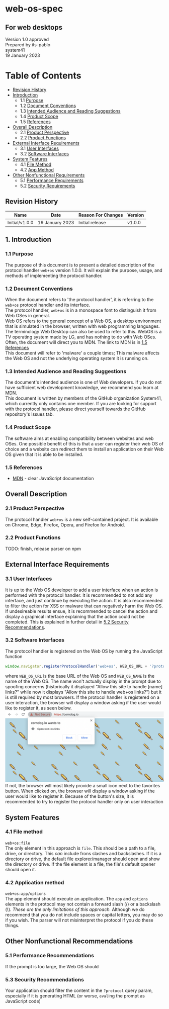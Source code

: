 # web-os-spec
## For web desktops
Version 1.0 approved  
Prepared by its-pablo  
system41  
19 January 2023

Table of Contents
=================
  * [Revision History](#revision-history)
  * [Introduction](#1-introduction)
    * 1.1 [Purpose](#11-purpose)
    * 1.2 [Document Conventions](#12-document-conventions)
    * 1.3 [Intended Audience and Reading Suggestions](#13-intended-audience-and-reading-suggestions)
    * 1.4 [Product Scope](#14-product-scope)
    * 1.5 [References](#15-references)
  * [Overall Description](#overall-description)
    * 2.1 [Product Perspective](#21-product-perspective)
    * 2.2 [Product Functions](#22-product-functions)
  * [External Interface Requirements](#external-interface-requirements)
    * 3.1 [User Interfaces](#31-user-interfaces)
    * 3.2 [Software Interfaces](#33-software-interfaces)
  * [System Features](#system-features)
    * 4.1 [File Method](#41-file-method)
    * 4.2 [App Method](#42-app-method)
  * [Other Nonfunctional Requirements](#other-nonfunctional-requirements)
    * 5.1 [Performance Requirements](#51-performance-requirements)
    * 5.2 [Security Requirements](#52-security-requirements)




## Revision History
| Name           | Date            | Reason For Changes | Version |
|----------------|-----------------|--------------------|---------|
| Initial/v1.0.0 | 19 January 2023 | Initial release    | v1.0.0  |

## 1. Introduction
### 1.1 Purpose 
The purpose of this document is to present a detailed description of the protocol handler `web+os` version 1.0.0. It will explain the purpose, usage, and methods of implementing the protocol handler.
### 1.2 Document Conventions
When the document refers to 'the protocol handler', it is referring to the `web+os` protocol handler and its interface.  
The protocol handler, `web+os` is in a monospace font to distinguish it from Web OSes in general.  
Web OS refers to the general concept of a Web OS, a desktop environment that is simulated in the browser, written with web programming languages. The terminology Web Desktop can also be used to refer to this. WebOS is a TV operating system made by LG, and has nothing to do with Web OSes.  
Often, the document will direct you to MDN. The link to MDN is in [1.5 References](#15-references)  
This document will refer to 'malware' a couple times; This malware affects the Web OS and not the underlying operating system it is running on.
### 1.3 Intended Audience and Reading Suggestions
The document's intended audience is one of Web developers. If you do not have sufficient web development knowledge, we recommend you learn at MDN.  
This document is written by members of the GitHub organization System41, which currently only contains one member. If you are looking for support with the protocol handler, please direct yourself towards the GitHub repository's Issues tab.
### 1.4 Product Scope
The software aims at enabling compatibility between websites and web OSes. One possible benefit of this is that a user can register their web OS of choice and a website can redirect them to install an application on their Web OS given that it is able to be installed.
### 1.5 References
* [MDN](https://developer.mozilla.org/) - clear JavaScript documentation

## Overall Description
### 2.1 Product Perspective
The protocol handler `web+os` is a new self-contained project. It is available on Chrome, Edge, Firefox, Opera, and Firefox for Android.
### 2.2 Product Functions
TODO: finish, release parser on npm
## External Interface Requirements
### 3.1 User Interfaces
It is up to the Web OS developer to add a user interface when an action is performed with the protocol handler. It is recommended to not add any interface, and just continue by executing the action. It is also recommended to filter the action for XSS or malware that can negatively harm the Web OS. If undesireable results ensue, it is recommended to cancel the action and display a graphical interface explaining that the action could not be completed. This is explained in further detail in [5.2 Security Recommendations](#53-security-recommendations).
### 3.2 Software Interfaces
The protocol handler is registered on the Web OS by running the JavaScript function 
```js
window.navigator.registerProtocolHandler('web+os', WEB_OS_URL + '?protocol=%s', WEB_OS_NAME)
```
where `WEB_OS_URL` is the base URL of the Web OS and `WEB_OS_NAME` is the name of the Web OS. The name won't actually display in the prompt due to spoofing concerns (historically it displayed "Allow this site to handle [name] links?" while now it displays "Allow this site to handle web+os links?") but it is still required by most browsers. If the protocol handler is registered on a user interaction, the browser will display a window asking if the user would like to register it, as seen below.
![Browser trying to register protocol handler on user interaction](.github/registerProtocolHandler.png)
If not, the browser will most likely provide a small icon next to the favorites button. When clicked on, the browser will display a window asking if the user would like to register it. Because of the button's size, it is recommended to try to register the protocol handler only on user interaction
## System Features
### 4.1 File method
```web+os:file```  
The only element in this approach is `file`. This should be a path to a file, drive, or directory. This *can* include frons slashes and backslashes. If it is a directory or drive, the default file explorer/manager should open and show the directory or drive. If the file element is a file, the file's default opener should open it.
### 4.2 Application method
```web+os:app/options```  
The app element should execute an application. The `app` and `options` elements in the protocol may not contain a forward slash (/) or a backslash (\\). *These are the only limitations of this approach.* Although we do recommend that you do not include spaces or capital letters, you may do so if you wish. The parser will not misinterpret the protocol if you do these things.
## Other Nonfunctional Recommendations
### 5.1 Performance Recommendations
If the prompt is too large, the Web OS should 
### 5.3 Security Recommendations
Your application should filter the content in the `?protocol` query param, especially if it is generating HTML (or worse, `eval`ing the prompt as JavaScript code)
